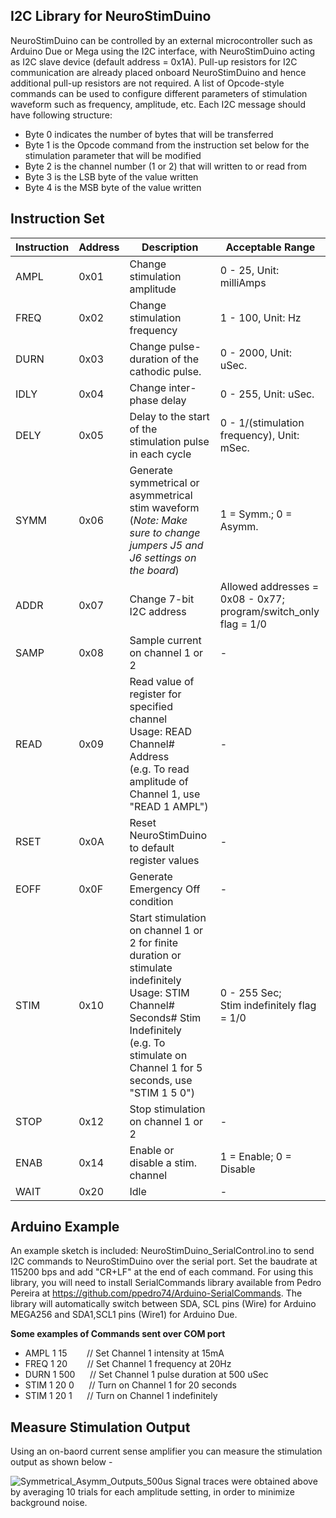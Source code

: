 ## I2C Library for NeuroStimDuino
NeuroStimDuino can be controlled by an external microcontroller such as Arduino Due or Mega using the I2C interface, with NeuroStimDuino acting as I2C slave device (default address = 0x1A). Pull-up resistors for I2C communication are already placed onboard NeuroStimDuino and hence additional pull-up resistors are not required. A list of Opcode-style commands can be used to configure different parameters of stimulation waveform such as frequency, amplitude, etc. Each I2C message should have following structure:

- Byte 0 indicates the number of bytes that will be transferred
- Byte 1 is the Opcode command from the instruction set below for the stimulation parameter that will be modified
- Byte 2 is the channel number (1 or 2) that will written to or read from
- Byte 3 is the LSB byte of the value written
- Byte 4 is the MSB byte of the value written

## Instruction Set 
| **Instruction** | **Address** | **Description** | **Acceptable Range** | 
|----------------|--------------|-----------------|------------------------|
|  AMPL |  0x01 |   Change stimulation amplitude | 0 - 25, Unit: milliAmps |
|  FREQ  |  0x02 |   Change stimulation frequency | 1 - 100, Unit:  Hz |
|  DURN |  0x03 |  Change pulse-duration of the cathodic pulse. | 0 - 2000, Unit: uSec. |
|  IDLY | 0x04 | Change inter-phase delay | 0 - 255, Unit: uSec. |
|  DELY | 0x05 | Delay to the start of the stimulation pulse in each cycle | 0 - 1/(stimulation frequency), Unit: mSec.|
|  SYMM | 0x06 | Generate symmetrical or asymmetrical stim waveform <br /> (*Note: Make sure to change jumpers J5 and J6 settings on the board*) | 1 = Symm.; 0 = Asymm. |
|  ADDR  | 0x07 | Change 7-bit I2C address | Allowed addresses = 0x08 - 0x77; <br /> program/switch_only flag = 1/0|
|  SAMP  | 0x08 | Sample current on channel 1 or 2 | - |
|  READ  | 0x09 | Read value of register for specified channel <br /> Usage: READ Channel# Address <br /> (e.g. To read amplitude of Channel 1, use "READ 1 AMPL")   | - |
|  RSET  | 0x0A | Reset NeuroStimDuino to default register values | - |
|  EOFF | 0x0F | Generate Emergency Off condition | - |
|  STIM | 0x10 | Start stimulation on channel 1 or 2 for finite duration or stimulate indefinitely <br /> Usage: STIM Channel# Seconds# Stim Indefinitely <br /> (e.g. To stimulate on Channel 1 for 5 seconds, use "STIM 1 5 0") | 0 - 255 Sec; <br /> Stim indefinitely flag = 1/0| 
|  STOP | 0x12 | Stop stimulation on channel 1 or 2 | - | 
|  ENAB | 0x14 | Enable or disable a stim. channel | 1 = Enable; 0 = Disable | 
|  WAIT  | 0x20 | Idle | - |

## Arduino Example
An example sketch is included: NeuroStimDuino_SerialControl.ino to send I2C commands to NeuroStimDuino over the serial port. Set the baudrate at 115200 bps and add "CR+LF" at the end of each command. For using this library, you will need to install SerialCommands library available from Pedro Pereira at https://github.com/ppedro74/Arduino-SerialCommands. The library will automatically switch between SDA, SCL pins (Wire) for Arduino MEGA256 and SDA1,SCL1 pins (Wire1) for Arduino Due. 

**Some examples of Commands sent over COM port** <br />
* AMPL 1 15     &nbsp;&nbsp;&nbsp;&nbsp;&nbsp;&nbsp; // Set Channel 1 intensity at 15mA
* FREQ 1 20     &nbsp;&nbsp;&nbsp;&nbsp;&nbsp;&nbsp; // Set Channel 1 frequency at 20Hz
* DURN 1 500    &nbsp;&nbsp;&nbsp;&nbsp; // Set Channel 1 pulse duration at 500 uSec
* STIM 1 20 0   &nbsp;&nbsp;&nbsp;&nbsp; // Turn on Channel 1 for 20 seconds
* STIM 1 20 1   &nbsp;&nbsp;&nbsp;&nbsp; // Turn on Channel 1 indefinitely

## Measure Stimulation Output
Using an on-baord current sense amplifier you can measure the stimulation output as shown below - 

![Symmetrical_Asymm_Outputs_500us](https://user-images.githubusercontent.com/80208904/115607178-a7525000-a2b2-11eb-8d5b-1cbbaa320363.png)
Signal traces were obtained above by averaging 10 trials for each amplitude setting, in order to minimize background noise. 
